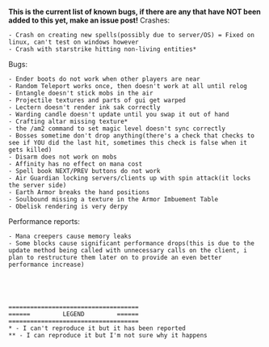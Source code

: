 **This is the current list of known bugs, if there are any that have NOT been added to this yet, make an issue post!**
Crashes:

	- Crash on creating new spells(possibly due to server/OS) = Fixed on linux, can't test on windows however
	- Crash with starstrike hitting non-living entities*
	
Bugs:

	- Ender boots do not work when other players are near
	- Random Teleport works once, then doesn't work at all until relog
	- Entangle doesn't stick mobs in the air
	- Projectile textures and parts of gui get warped
	- Lectern doesn't render ink sak correctly
	- Warding candle doesn't update until you swap it out of hand
	- Crafting altar missing texture*
	- the /am2 command to set magic level doesn't sync correctly
	- Bosses sometime don't drop anything(there's a check that checks to see if YOU did the last hit, sometimes this check is false when it gets killed)
	- Disarm does not work on mobs
	- Affinity has no effect on mana cost
	- Spell book NEXT/PREV buttons do not work
	- Air Guardian locking servers/clients up with spin attack(it locks the server side)
	- Earth Armor breaks the hand positions
	- Soulbound missing a texture in the Armor Imbuement Table
	- Obelisk rendering is very derpy
	
Performance reports:

	- Mana creepers cause memory leaks
	- Some blocks cause significant performance drops(this is due to the update method being called with unnecessary calls on the client, i plan to restructure them later on to provide an even better performance increase)
	
	
	
	
	
	====================================
	======         LEGEND         ======
	====================================
	* - I can't reproduce it but it has been reported
	** - I can reproduce it but I'm not sure why it happens

